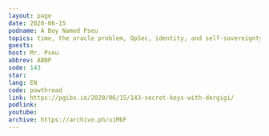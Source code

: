 ```yaml
---
layout: page
date: 2020-06-15
podname: A Boy Named Pseu
topics: time, the oracle problem, OpSec, identity, and self-sovereignty
guests: 
host: Mr. Pseu
abbrev: ABNP
sode: 143
star: 
lang: EN
code: powthread
link: https://pgibs.io/2020/06/15/143-secret-keys-with-dergigi/
podlink: 
youtube: 
archive: https://archive.ph/uiMbF
---
```

